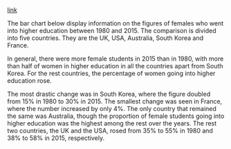 [link](https://www.ielts-writing.info/EXAM/academic_writing_samples_task_1/1160/)

The bar chart below display information on the figures of females who went into higher education between 1980 and 2015. The comparison is divided into five countries. They are the UK, USA, Australia, South Korea and France.

In general, there were more female students in 2015 than in 1980, with more than half of women in higher education in all the countries apart from South Korea. For the rest countries, the percentage of women going into higher education rose.

The most drastic change was in South Korea, where the figure doubled from 15% in 1980 to 30% in 2015. The smallest change was seen in France, where the number increased by only 4%. The only country that remained the same was Australia, though the proportion of female students going into higher education was the highest among the rest over the years. The rest two countries, the UK and the USA, rosed from 35% to 55% in 1980 and 38% to 58% in 2015, respectively.